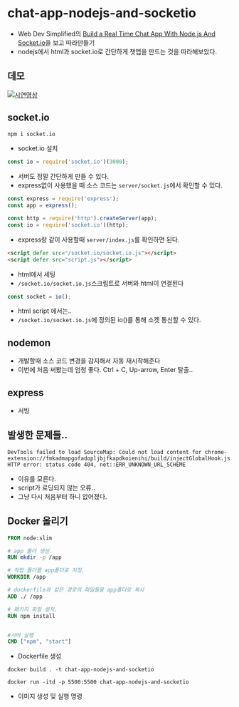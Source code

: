 # chat-app-nodejs-and-socketio

- Web Dev Simplified의 [Build a Real Time Chat App With Node.js And Socket.io](https://youtu.be/rxzOqP9YwmM)을 보고 따라만들기
- nodejs에서 html과 socket.io로 간단하게 챗앱을 만드는 것을 따라해보았다.

## 데모

[![시연영상](https://img.youtube.com/vi/9_1ujY4Flb4/0.jpg)](https://www.youtube.com/watch?v=9_1ujY4Flb4)

## socket.io

```cmd cmd
npm i socket.io
```

- socket.io 설치

```js server/socket.js
const io = require('socket.io')(3000);
```

- 서버도 정말 간단하게 만들 수 있다.
- express없이 사용했을 때 소스 코드는 `server/socket.js`에서 확인할 수 있다.

```js server/index.js
const express = require('express');
const app = express();

const http = require('http').createServer(app);
const io = require('socket.io')(http);
```

- express랑 같이 사용할때 `server/index.js`를 확인하면 된다.

```html build/index.html
<script defer src="/socket.io/socket.io.js"></script>
<script defer src="script.js"></script>
```

- html에서 세팅
- `/socket.io/socket.io.js`스크립트로 서버와 html이 연결된다

```js build/script.js
const socket = io();
```

- html script 에서는..
- `/socket.io/socket.io.js`에 정의된 io()를 통해 소켓 통신할 수 있다.

## nodemon

- 개발할때 소스 코드 변경을 감지해서 자동 재시작해준다
- 이번에 처음 써봤는데 엄청 좋다. Ctrl + C, Up-arrow, Enter 탈출..

## express

- 서빙

## 발생한 문제들..

```
DevTools failed to load SourceMap: Could not load content for chrome-extension://fmkadmapgofadopljbjfkapdkoienihi/build/injectGlobalHook.js.map: HTTP error: status code 404, net::ERR_UNKNOWN_URL_SCHEME
```

- 이유를 모른다.
- script가 로딩되지 않는 오류..
- 그냥 다시 처음부터 하니 없어졌다.

## Docker 올리기

```Dockerfile Dockerfile
FROM node:slim

# app 폴더 생성.
RUN mkdir -p /app

# 작업 폴더를 app폴더로 지정.
WORKDIR /app

# dockerfile과 같은 경로의 파일들을 app폴더로 복사
ADD ./ /app

# 패키지 파일 설치.
RUN npm install


#서버 실행
CMD ["npm", "start"]
```

- Dockerfile 생성

```
docker build . -t chat-app-nodejs-and-socketio

docker run -itd -p 5500:5500 chat-app-nodejs-and-socketio
```

- 이미지 생성 및 실행 명령
